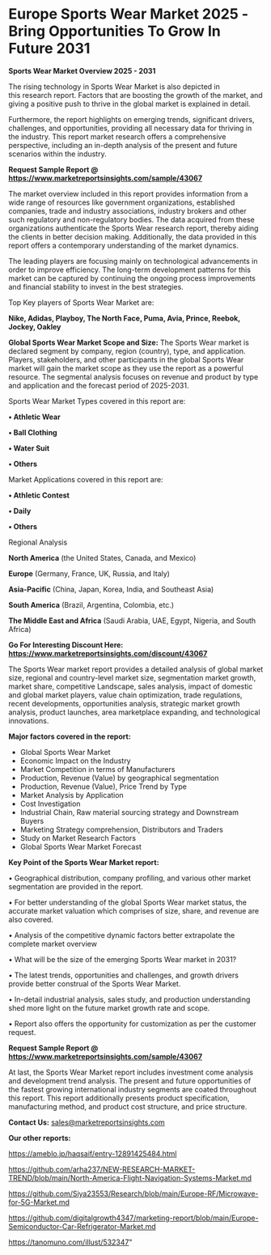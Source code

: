 # Europe Sports Wear Market 2025 -Bring Opportunities To Grow In Future 2031

<Strong> Sports Wear Market Overview 2025 - 2031</strong>

The rising technology in Sports Wear Market is also depicted in this research report. Factors that are boosting the growth of the market, and giving a positive push to thrive in the global market is explained in detail.

Furthermore, the report highlights on emerging trends, significant drivers, challenges, and opportunities, providing all necessary data for thriving in the industry. This report market research offers a comprehensive perspective, including an in-depth analysis of the present and future scenarios within the industry.

<strong>Request Sample Report @ <a href=https://www.marketreportsinsights.com/sample/43067>https://www.marketreportsinsights.com/sample/43067</a></strong>

The market overview included in this report provides information from a wide range of resources like government organizations, established companies, trade and industry associations, industry brokers and other such regulatory and non-regulatory bodies. The data acquired from these organizations authenticate the Sports Wear research report, thereby aiding the clients in better decision making. Additionally, the data provided in this report offers a contemporary understanding of the market dynamics.

The leading players are focusing mainly on technological advancements in order to improve efficiency. The long-term development patterns for this market can be captured by continuing the ongoing process improvements and financial stability to invest in the best strategies.

Top Key players of Sports Wear Market are:

<strong>Nike, Adidas, Playboy, The North Face, Puma, Avia, Prince, Reebok, Jockey, Oakley</strong>

<strong><b>Global Sports Wear Market Scope and Size:</b></strong>
The Sports Wear market is declared segment by company, region (country), type, and application. Players, stakeholders, and other participants in the global Sports Wear market will gain the market scope as they use the report as a powerful resource. The segmental analysis focuses on revenue and product by type and application and the forecast period of 2025-2031.

Sports Wear Market Types covered in this report are:

<strong>•  Athletic Wear

•  Ball Clothing

•  Water Suit

•  Others</strong>

Market Applications covered in this report are:

<strong>•  Athletic Contest

•  Daily

•  Others</strong> 

Regional Analysis

<strong>North America</strong> (the United States, Canada, and Mexico)

<strong>Europe</strong> (Germany, France, UK, Russia, and Italy)

<strong>Asia-Pacific</strong> (China, Japan, Korea, India, and Southeast Asia)

<strong>South America</strong> (Brazil, Argentina, Colombia, etc.)

<strong>The Middle East and Africa</strong> (Saudi Arabia, UAE, Egypt, Nigeria, and South Africa)

<strong>Go For Interesting Discount Here: <a href=https://www.marketreportsinsights.com/discount/43067>https://www.marketreportsinsights.com/discount/43067</a></strong>

The Sports Wear market report provides a detailed analysis of global market size, regional and country-level market size, segmentation market growth, market share, competitive Landscape, sales analysis, impact of domestic and global market players, value chain optimization, trade regulations, recent developments, opportunities analysis, strategic market growth analysis, product launches, area marketplace expanding, and technological innovations.

<strong><b>Major factors covered in the report:</b></strong>
<ul>
  <li>Global Sports Wear Market </li>
  <li>Economic Impact on the Industry</li>
  <li>Market Competition in terms of Manufacturers</li>
  <li>Production, Revenue (Value) by geographical segmentation</li>
  <li>Production, Revenue (Value), Price Trend by Type</li>
  <li>Market Analysis by Application</li>
  <li>Cost Investigation</li>
  <li>Industrial Chain, Raw material sourcing strategy and Downstream Buyers</li>
  <li>Marketing Strategy comprehension, Distributors and Traders</li>
  <li>Study on Market Research Factors</li>
  <li>Global Sports Wear Market Forecast</li>
</ul>

<strong><b>Key Point of the Sports Wear Market report:</b></strong>

• Geographical distribution, company profiling, and various other market segmentation are provided in the report.

• For better understanding of the global Sports Wear market status, the accurate market valuation which comprises of size, share, and revenue are also covered.

• Analysis of the competitive dynamic factors better extrapolate the complete market overview

• What will be the size of the emerging Sports Wear market in 2031?

• The latest trends, opportunities and challenges, and growth drivers provide better construal of the Sports Wear Market.

• In-detail industrial analysis, sales study, and production understanding shed more light on the future market growth rate and scope.

• Report also offers the opportunity for customization as per the customer request.

<strong>Request Sample Report @ <a href=https://www.marketreportsinsights.com/sample/43067>https://www.marketreportsinsights.com/sample/43067</a></strong>

At last, the Sports Wear Market report includes investment come analysis and development trend analysis. The present and future opportunities of the fastest growing international industry segments are coated throughout this report. This report additionally presents product specification, manufacturing method, and product cost structure, and price structure.

<strong>Contact Us:</strong>
sales@marketreportsinsights.com

<strong>Our other reports:</strong>

<a href=https://ameblo.jp/haqsaif/entry-12891425484.html>https://ameblo.jp/haqsaif/entry-12891425484.html</a>

<a href=https://github.com/arha237/NEW-RESEARCH-MARKET-TREND/blob/main/North-America-Flight-Navigation-Systems-Market.md>https://github.com/arha237/NEW-RESEARCH-MARKET-TREND/blob/main/North-America-Flight-Navigation-Systems-Market.md</a>

<a href=https://github.com/Siya23553/Research/blob/main/Europe-RF/Microwave-for-5G-Market.md>https://github.com/Siya23553/Research/blob/main/Europe-RF/Microwave-for-5G-Market.md</a>

<a href=https://github.com/digitalgrowth4347/marketing-report/blob/main/Europe-Semiconductor-Car-Refrigerator-Market.md>https://github.com/digitalgrowth4347/marketing-report/blob/main/Europe-Semiconductor-Car-Refrigerator-Market.md</a>

<a href=https://tanomuno.com/illust/532347>https://tanomuno.com/illust/532347</a>"
